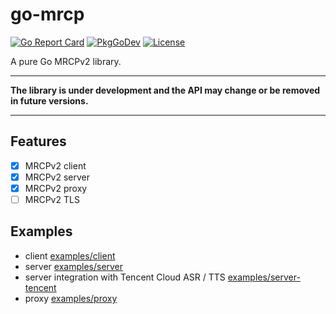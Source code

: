 # go-mrcp

[![Go Report Card](https://goreportcard.com/badge/github.com/hateeyan/go-mrcp)](https://goreportcard.com/report/github.com/hateeyan/go-mrcp)
[![PkgGoDev](https://pkg.go.dev/badge/github.com/hateeyan/go-mrcp)](https://pkg.go.dev/github.com/hateeyan/go-mrcp?tab=doc)
[![License](https://img.shields.io/badge/License-BSD_2--Clause-orange.svg)](https://github.com/hateeyan/go-mrcp?tab=BSD-2-Clause-1-ov-file#readme)

A pure Go MRCPv2 library.

---

**The library is under development and the API may change or be removed in future versions.**

---

## Features

- [x] MRCPv2 client
- [x] MRCPv2 server
- [x] MRCPv2 proxy
- [ ] MRCPv2 TLS

## Examples

- client [examples/client](examples/client) 
- server [examples/server](examples/server) 
- server integration with Tencent Cloud ASR / TTS [examples/server-tencent](examples/server-tencent) 
- proxy [examples/proxy](examples/proxy) 